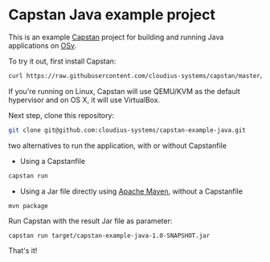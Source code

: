 # Capstan Java example project

This is an example [Capstan](https://github.com/cloudius-systems/capstan)
project for building and running Java applications on [OSv](http://osv.io/).

To try it out, first install Capstan:

``` sh
curl https://raw.githubusercontent.com/cloudius-systems/capstan/master/scripts/download | bash
```

If you're running on Linux, Capstan will use QEMU/KVM as the default
hypervisor and on OS X, it will use VirtualBox.

Next step, clone this repository:

``` sh
git clone git@github.com:cloudius-systems/capstan-example-java.git
```

two alternatives to run the application, with or without Capstanfile

* Using a Capstanfile

``` sh
capstan run 
```

* Using a Jar file directly using [Apache Maven](https://maven.apache.org/), without a Capstanfile

```
mvn package
```

Run Capstan with the result Jar file as parameter:

```
capstan run target/capstan-example-java-1.0-SNAPSHOT.jar
```

That's it!
